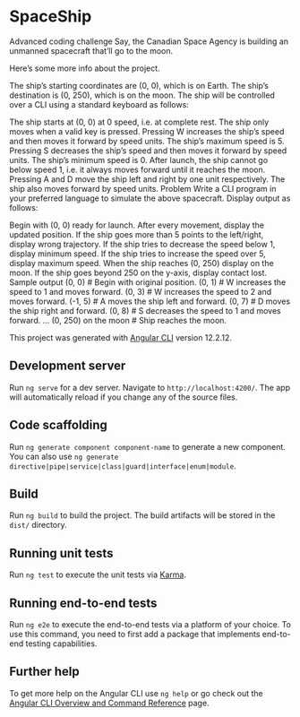 # SpaceShip

Advanced coding challenge
Say, the Canadian Space Agency is building an unmanned spacecraft that’ll go to the moon.

Here’s some more info about the project.

The ship’s starting coordinates are (0, 0), which is on Earth.
The ship’s destination is (0, 250), which is on the moon.
The ship will be controlled over a CLI using a standard keyboard as follows:

The ship starts at (0, 0) at 0 speed, i.e. at complete rest.
The ship only moves when a valid key is pressed.
Pressing W increases the ship’s speed and then moves it forward by speed units.
The ship’s maximum speed is 5.
Pressing S decreases the ship’s speed and then moves it forward by speed units.
The ship’s minimum speed is 0.
After launch, the ship cannot go below speed 1, i.e. it always moves forward until it reaches the moon.
Pressing A and D move the ship left and right by one unit respectively.
The ship also moves forward by speed units.
Problem
Write a CLI program in your preferred language to simulate the above spacecraft. Display output as follows:

Begin with (0, 0) ready for launch.
After every movement, display the updated position.
If the ship goes more than 5 points to the left/right, display wrong trajectory.
If the ship tries to decrease the speed below 1, display minimum speed.
If the ship tries to increase the speed over 5, display maximum speed.
When the ship reaches (0, 250) display on the moon.
If the ship goes beyond 250 on the y-axis, display contact lost.
Sample output
(0, 0) # Begin with original position.
(0, 1) # W increases the speed to 1 and moves forward.
(0, 3) # W increases the speed to 2 and moves forward.
(-1, 5) # A moves the ship left and forward.
(0, 7) # D moves the ship right and forward.
(0, 8) # S decreases the speed to 1 and moves forward.
...
(0, 250) on the moon # Ship reaches the moon.

This project was generated with [Angular CLI](https://github.com/angular/angular-cli) version 12.2.12.

## Development server

Run `ng serve` for a dev server. Navigate to `http://localhost:4200/`. The app will automatically reload if you change any of the source files.

## Code scaffolding

Run `ng generate component component-name` to generate a new component. You can also use `ng generate directive|pipe|service|class|guard|interface|enum|module`.

## Build

Run `ng build` to build the project. The build artifacts will be stored in the `dist/` directory.

## Running unit tests

Run `ng test` to execute the unit tests via [Karma](https://karma-runner.github.io).

## Running end-to-end tests

Run `ng e2e` to execute the end-to-end tests via a platform of your choice. To use this command, you need to first add a package that implements end-to-end testing capabilities.

## Further help

To get more help on the Angular CLI use `ng help` or go check out the [Angular CLI Overview and Command Reference](https://angular.io/cli) page.
